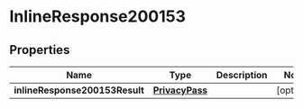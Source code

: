 # InlineResponse200153

## Properties
Name | Type | Description | Notes
------------ | ------------- | ------------- | -------------
**inlineResponse200153Result** | [**PrivacyPass**](PrivacyPass.md) |  |  [optional]
